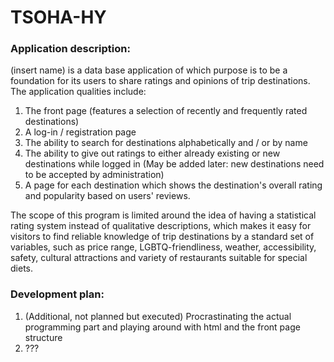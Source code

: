 # TSOHA-HY

### Application description:

(insert name) is a data base application of which purpose is to be a foundation for its users to share ratings and opinions of trip destinations. The application qualities include:

1. The front page (features a selection of recently and frequently rated destinations)
2. A log-in / registration page
3. The ability to search for destinations alphabetically and / or by name
4. The ability to give out ratings to either already existing or new destinations while logged in (May be added later: new destinations need to be accepted by administration)
5. A page for each destination which shows the destination's overall rating and popularity based on users' reviews.

The scope of this program is limited around the idea of having a statistical rating system instead of qualitative descriptions, which makes it easy for visitors to find reliable knowledge of trip destinations by a standard set of variables, such as price range, LGBTQ-friendliness, weather, accessibility, safety, cultural attractions and variety of restaurants suitable for special diets.

### Development plan:

1. (Additional, not planned but executed) Procrastinating the actual programming part and playing around with html and the front page structure
2. ???
